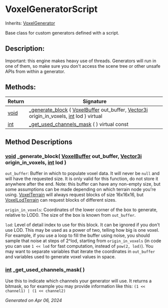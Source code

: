 # VoxelGeneratorScript

Inherits: [VoxelGenerator](VoxelGenerator.md)

Base class for custom generators defined with a script.

## Description: 

Important: this engine makes heavy use of threads. Generators will run in one of them, so make sure you don't access the scene tree or other unsafe APIs from within a generator.

## Methods: 


Return                                                                | Signature                                                                                                                                                                                                                                                             
--------------------------------------------------------------------- | ----------------------------------------------------------------------------------------------------------------------------------------------------------------------------------------------------------------------------------------------------------------------
[void](#)                                                             | [_generate_block](#i__generate_block) ( [VoxelBuffer](VoxelBuffer.md) out_buffer, [Vector3i](https://docs.godotengine.org/en/stable/classes/class_vector3i.html) origin_in_voxels, [int](https://docs.godotengine.org/en/stable/classes/class_int.html) lod ) virtual 
[int](https://docs.godotengine.org/en/stable/classes/class_int.html)  | [_get_used_channels_mask](#i__get_used_channels_mask) ( ) virtual const                                                                                                                                                                                               
<p></p>

## Method Descriptions

### [void](#)<span id="i__generate_block"></span> **_generate_block**( [VoxelBuffer](VoxelBuffer.md) out_buffer, [Vector3i](https://docs.godotengine.org/en/stable/classes/class_vector3i.html) origin_in_voxels, [int](https://docs.godotengine.org/en/stable/classes/class_int.html) lod ) 

`out_buffer`: Buffer in which to populate voxel data. It will never be `null` and will have the requested size. It is only valid for this function, do not store it anywhere after the end. Note: this buffer can have any non-empty size, but some assumptions can be made depending on which terrain node you're using. [VoxelTerrain](VoxelTerrain.md) will always request blocks of size 16x16x16, but [VoxelLodTerrain](VoxelLodTerrain.md) can request blocks of different sizes.

`origin_in_voxels`: Coordinates of the lower corner of the box to generate, relative to LOD0. The size of the box is known from `out_buffer`.

`lod`: Level of detail index to use for this block. It can be ignored if you don't use LOD. This may be used as a power of two, telling how big is one voxel. For example, if you use a loop to fill the buffer using noise, you should sample that noise at steps of 2^lod, starting from `origin_in_voxels` (in code you can use `1 << lod` for fast computation, instead of `pow(2, lod)`). You may want to separate variables that iterate the coordinates in `out_buffer` and variables used to generate voxel values in space.

### [int](https://docs.godotengine.org/en/stable/classes/class_int.html)<span id="i__get_used_channels_mask"></span> **_get_used_channels_mask**( ) 

Use this to indicate which channels your generator will use. It returns a bitmask, so for example you may provide information like this: `(1 << channel1) | (1 << channel2)`

_Generated on Apr 06, 2024_
